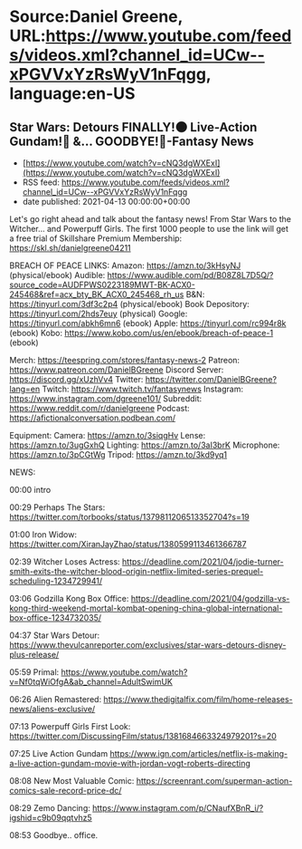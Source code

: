# Source:Daniel Greene, URL:https://www.youtube.com/feeds/videos.xml?channel_id=UCw--xPGVVxYzRsWyV1nFqgg, language:en-US

## Star Wars: Detours FINALLY!🌑 Live-Action Gundam!🦾 &… GOODBYE!👋-Fantasy News
 - [https://www.youtube.com/watch?v=cNQ3dgWXExI](https://www.youtube.com/watch?v=cNQ3dgWXExI)
 - RSS feed: https://www.youtube.com/feeds/videos.xml?channel_id=UCw--xPGVVxYzRsWyV1nFqgg
 - date published: 2021-04-13 00:00:00+00:00

Let's go right ahead and talk about the fantasy news! From Star Wars to the Witcher... and Powerpuff Girls. 
The first 1000 people to use the link will get a free trial of Skillshare Premium Membership: https://skl.sh/danielgreene04211  

BREACH OF PEACE LINKS: 
Amazon: https://amzn.to/3kHsyNJ (physical/ebook)
Audible: https://www.audible.com/pd/B08Z8L7D5Q/?source_code=AUDFPWS0223189MWT-BK-ACX0-245468&ref=acx_bty_BK_ACX0_245468_rh_us
B&N: https://tinyurl.com/3df3c2p4 (physical/ebook)
Book Depository: https://tinyurl.com/2hds7euy (physical)
Google: https://tinyurl.com/abkh6mn6 (ebook)
Apple: https://tinyurl.com/rc994r8k (ebook)
Kobo: https://www.kobo.com/us/en/ebook/breach-of-peace-1 (ebook)

Merch: https://teespring.com/stores/fantasy-news-2
Patreon: https://www.patreon.com/DanielBGreene
Discord Server: https://discord.gg/xUzhVv4
Twitter: https://twitter.com/DanielBGreene?lang=en
Twitch: https://www.twitch.tv/fantasynews
Instagram: https://www.instagram.com/dgreene101/
Subreddit: https://www.reddit.com/r/danielgreene 
Podcast: https://afictionalconversation.podbean.com/

Equipment: 
Camera: https://amzn.to/3siqgHv 
Lense: https://amzn.to/3ugGxhQ 
Lighting: https://amzn.to/3aI3brK 
Microphone: https://amzn.to/3pCGtWg 
Tripod: https://amzn.to/3kd9yq1 

NEWS:

00:00 intro 

00:29 Perhaps The Stars: https://twitter.com/torbooks/status/1379811206513352704?s=19  

01:00 Iron Widow: https://twitter.com/XiranJayZhao/status/1380599113461366787 

02:39 Witcher Loses Actress: https://deadline.com/2021/04/jodie-turner-smith-exits-the-witcher-blood-origin-netflix-limited-series-prequel-scheduling-1234729941/ 

03:06 Godzilla Kong Box Office: https://deadline.com/2021/04/godzilla-vs-kong-third-weekend-mortal-kombat-opening-china-global-international-box-office-1234732035/ 

04:37 Star Wars Detour: https://www.thevulcanreporter.com/exclusives/star-wars-detours-disney-plus-release/ 

05:59 Primal: https://www.youtube.com/watch?v=Nf0tqWiOfgA&ab_channel=AdultSwimUK 

06:26 Alien Remastered: https://www.thedigitalfix.com/film/home-releases-news/aliens-exclusive/ 

07:13 Powerpuff Girls First Look:  https://twitter.com/DiscussingFilm/status/1381684663324979201?s=20 

07:25 Live Action Gundam https://www.ign.com/articles/netflix-is-making-a-live-action-gundam-movie-with-jordan-vogt-roberts-directing  

08:08 New Most Valuable Comic: https://screenrant.com/superman-action-comics-sale-record-price-dc/ 

08:29 Zemo Dancing: https://www.instagram.com/p/CNaufXBnR_i/?igshid=c9b09qqtvhz5 

08:53 Goodbye.. office.

